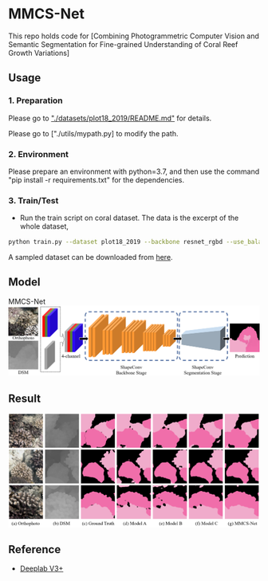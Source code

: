 # MMCS-Net
This repo holds code for [Combining Photogrammetric Computer Vision and Semantic Segmentation for Fine-grained Understanding of Coral Reef Growth Variations]

## Usage

### 1. Preparation

Please go to ["./datasets/plot18_2019/README.md"](./dataset/plot18_2019/README.md) for details.

Please go to ["./utils/mypath.py] to modify the path.

### 2. Environment

Please prepare an environment with python=3.7, and then use the command "pip install -r requirements.txt" for the dependencies.

### 3. Train/Test
- Run the train script on coral dataset. The data is the excerpt of the whole dataset, 

```bash
python train.py --dataset plot18_2019 --backbone resnet_rgbd --use_balanced_weights --kfoldval True
```

A sampled dataset can be downloaded from [here](https://drive.google.com/file/d/1T6cV43Uo5k5UbqJegOfwvHL-3MM0VEE8/view?usp=sharing).

## Model
MMCS-Net
![avatar](./img/img2.png)


## Result
![avatar](./img/img1.png)

## Reference
* [Deeplab V3+](https://github.com/jfzhang95/pytorch-deeplab-xception)
